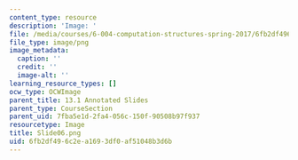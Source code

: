 ```yaml
---
content_type: resource
description: 'Image: '
file: /media/courses/6-004-computation-structures-spring-2017/6fb2df496c2ea1693df0af51048b3d6b_Slide06.png
file_type: image/png
image_metadata:
  caption: ''
  credit: ''
  image-alt: ''
learning_resource_types: []
ocw_type: OCWImage
parent_title: 13.1 Annotated Slides
parent_type: CourseSection
parent_uid: 7fba5e1d-2fa4-056c-150f-90508b97f937
resourcetype: Image
title: Slide06.png
uid: 6fb2df49-6c2e-a169-3df0-af51048b3d6b
---
```

